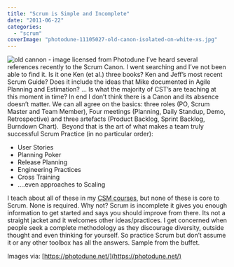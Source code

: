 ```yaml
---
title: "Scrum is Simple and Incomplete"
date: "2011-06-22"
categories: 
  - "scrum"
coverImage: "photodune-11105027-old-canon-isolated-on-white-xs.jpg"
---
```


![old cannon - image licensed from Photodune](src/content/blog/scrum-is-simple-and-incomplete/images/photodune-11105027-old-canon-isolated-on-white-xs.jpg) I’ve heard several references recently to the Scrum Canon. I went searching and I’ve not been able to find it. Is it one Ken (et al.) three books? Ken and Jeff’s most recent Scrum Guide? Does it include the ideas that Mike documented in Agile Planning and Estimation? … Is what the majority of CST’s are teaching at this moment in time? In end I don’t think there is a Canon and its absence doesn’t matter. We can all agree on the basics: three roles (PO, Scrum Master and Team Member), Four meetings (Planning, Daily Standup, Demo, Retrospective) and three artefacts (Product Backlog, Sprint Backlog, Burndown Chart).  Beyond that is the art of what makes a team truly successful Scrum Practice (in no particular order):

- User Stories
- Planning Poker
- Release Planning
- Engineering Practices
- Cross Training
- ….even approaches to Scaling

I teach about all of these in my [CSM courses](/certified-scrummaster-csm-training), but none of these is core to Scrum. None is required. Why not? Scrum is incomplete it gives you enough information to get started and says you should improve from there. Its not a straight jacket and it welcomes other ideas/practices. I get concerned when people seek a complete methodology as they discourage diversity, outside thought and even thinking for yourself. So practice Scrum but don’t assume it or any other toolbox has all the answers. Sample from the buffet.

Images via: [https://photodune.net/](https://photodune.net/)
